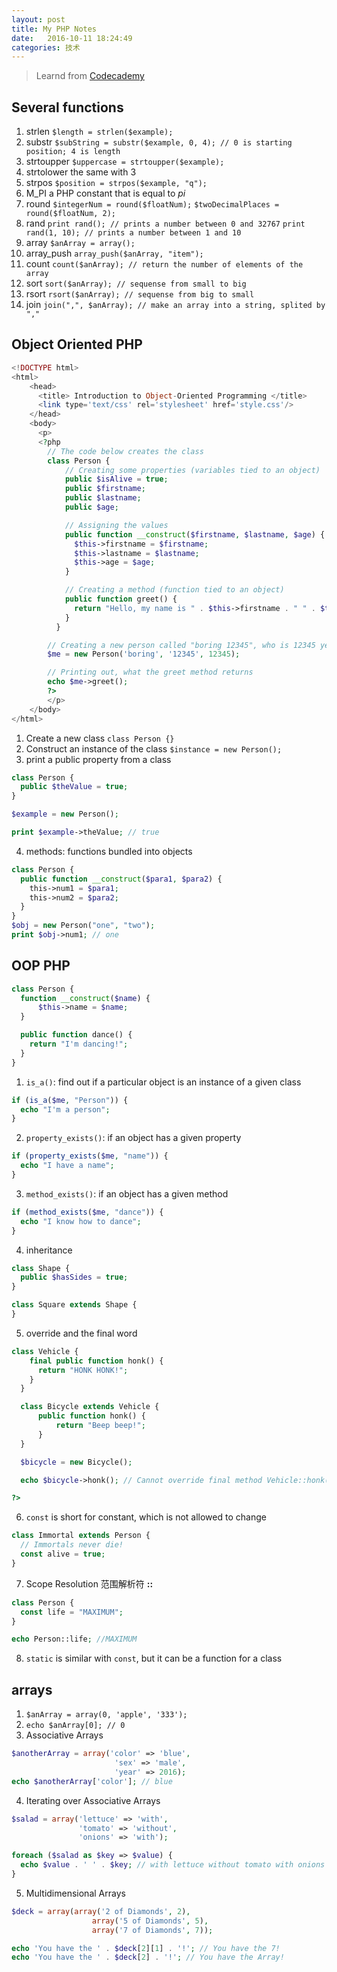 ```yaml
---
layout: post
title: My PHP Notes
date:   2016-10-11 18:24:49
categories: 技术
---
```


> Learnd from [Codecademy](https://www.codecademy.com/)

## Several functions

1. strlen
    `$length = strlen($example);`
2. substr
    `$subString = substr($example, 0, 4); // 0 is starting position; 4 is length`
3. strtoupper
    `$uppercase = strtoupper($example);`
4. strtolower
    the same with 3
5. strpos
    `$position = strpos($example, "q"); `
6. M_PI
    a PHP constant that is equal to _pi_
7. round
    `$integerNum = round($floatNum);`
    `$twoDecimalPlaces = round($floatNum, 2);`
8. rand
    `print rand(); // prints a number between 0 and 32767`
    `print rand(1, 10); // prints a number between 1 and 10`
9. array
    `$anArray = array();`
10. array_push
    `array_push($anArray, "item");`
11. count
    `count($anArray); // return the number of elements of the array`
12. sort
    `sort($anArray); // sequense from small to big`
13. rsort
    `rsort($anArray); // sequense from big to small`
14. join
    `join(",", $anArray); // make an array into a string, splited by ","`

## Object Oriented PHP
``` php
<!DOCTYPE html>
<html>
    <head>
      <title> Introduction to Object-Oriented Programming </title>
      <link type='text/css' rel='stylesheet' href='style.css'/>
    </head>
	<body>
      <p>
      <?php
        // The code below creates the class
        class Person {
            // Creating some properties (variables tied to an object)
            public $isAlive = true;
            public $firstname;
            public $lastname;
            public $age;

            // Assigning the values
            public function __construct($firstname, $lastname, $age) {
              $this->firstname = $firstname;
              $this->lastname = $lastname;
              $this->age = $age;
            }

            // Creating a method (function tied to an object)
            public function greet() {
              return "Hello, my name is " . $this->firstname . " " . $this->lastname . ". Nice to meet you! :-)";
            }
          }

        // Creating a new person called "boring 12345", who is 12345 years old ;-)
        $me = new Person('boring', '12345', 12345);

        // Printing out, what the greet method returns
        echo $me->greet();
        ?>
        </p>
    </body>
</html>
```
1. Create a new class
    `class Person {}`
2. Construct an instance of the class
    `$instance = new Person();`
3. print a public property from a class

``` php
class Person {
  public $theValue = true;
}

$example = new Person();

print $example->theValue; // true
```

4. methods: functions bundled into objects

``` php
class Person {
  public function __construct($para1, $para2) {
    this->num1 = $para1;
    this->num2 = $para2;
  }
}
$obj = new Person("one", "two");
print $obj->num1; // one
```

## OOP PHP

``` php
class Person {
  function __construct($name) {
      $this->name = $name;
  }

  public function dance() {
    return "I'm dancing!";
  }
}
```

1. `is_a()`: find out if a particular object is an instance of a given class

``` php
if (is_a($me, "Person")) {
  echo "I'm a person";
}
```

2. `property_exists()`: if an object has a given property

``` php
if (property_exists($me, "name")) {
  echo "I have a name";
}
```

3. `method_exists()`: if an object has a given method

``` php
if (method_exists($me, "dance")) {
  echo "I know how to dance";
}
```

4. inheritance

``` php
class Shape {
  public $hasSides = true;
}

class Square extends Shape {
}
```

5. override and the final word

``` php
class Vehicle {
    final public function honk() {
      return "HONK HONK!";
    }
  }

  class Bicycle extends Vehicle {
      public function honk() {
          return "Beep beep!";    
      }
  }

  $bicycle = new Bicycle();

  echo $bicycle->honk(); // Cannot override final method Vehicle::honk()

?>
```

6. `const` is short for constant, which is not allowed to change

``` php
class Immortal extends Person {
  // Immortals never die!
  const alive = true;
}
```

7. Scope Resolution 范围解析符 __::__

``` php
class Person {
  const life = "MAXIMUM";
}

echo Person::life; //MAXIMUM
```

8. `static` is similar with `const`, but it can be a function for a class

## arrays
1. `$anArray = array(0, 'apple', '333');`
2. `echo $anArray[0]; // 0`
3. Associative Arrays

``` php
$anotherArray = array('color' => 'blue',
                       'sex' => 'male',
                       'year' => 2016);
echo $anotherArray['color']; // blue
```

4. Iterating over Associative Arrays

``` php
$salad = array('lettuce' => 'with',
               'tomato' => 'without',
               'onions' => 'with');

foreach ($salad as $key => $value) {
  echo $value . ' ' . $key; // with lettuce without tomato with onions
}
```

5. Multidimensional Arrays

``` php
$deck = array(array('2 of Diamonds', 2),
                  array('5 of Diamonds', 5),
                  array('7 of Diamonds', 7));

echo 'You have the ' . $deck[2][1] . '!'; // You have the 7!
echo 'You have the ' . $deck[2] . '!'; // You have the Array!
```
